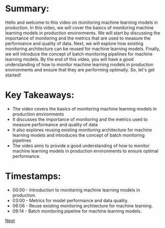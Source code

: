 # Summary:

Hello and welcome to this video on monitoring machine learning models in production. In this video, we will cover the basics of monitoring machine learning models in production environments. We will start by discussing the importance of monitoring and the metrics that are used to measure the performance and quality of data. Next, we will explore how existing monitoring architecture can be reused for machine learning models. Finally, we will introduce the concept of batch monitoring pipelines for machine learning models. By the end of this video, you will have a good understanding of how to monitor machine learning models in production environments and ensure that they are performing optimally. So, let's get started!

# Key Takeaways:

- The video covers the basics of monitoring machine learning models in production environments
- It discusses the importance of monitoring and the metrics used to measure performance and quality of data
- It also explores reusing existing monitoring architecture for machine learning models and introduces the concept of batch monitoring pipelines
- The video aims to provide a good understanding of how to monitor machine learning models in production environments to ensure optimal performance.

# Timestamps:

- 00:00 - Introduction to monitoring machine learning models in production.
- 03:00 - Metrics for model performance and data quality.
- 06:06 - Reuse existing monitoring architecture for machine learning.
- 09:14 - Batch monitoring pipeline for machine learning models.

[Next](5.2%20-%20Environment%20setup.md)

